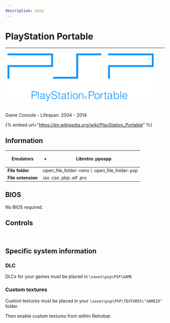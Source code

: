 ```yaml
---
description: Sony
---
```


# PlayStation Portable

| <p></p><p><img src="https://raw.githubusercontent.com/fabricecaruso/es-theme-carbon/52ff37c9e265587d006945a2ba695b5a962b3a3d/art/logos/psp.svg" alt="" data-size="original"></p> |   |   |
| -------------------------------------------------------------------------------------------------------------------------------------------------------------------------------- | - | - |

Game Console - Lifespan: 2004 - 2014

{% embed url="https://en.wikipedia.org/wiki/PlayStation_Portable" %}

## Information

| **Emulators**      | <ul><li>Libretro: ppsspp</li></ul>                   |
| ------------------ | ---------------------------------------------------- |
| **File folder**    | :open\_file\_folder: roms \ :open\_file\_folder: psp |
| **File extension** | .iso .cso .pbp .elf .prx                             |

## BIOS

No BIOS required.

## Controls

<figure><img src="https://i.imgur.com/c4dKloK.png" alt=""><figcaption></figcaption></figure>

## Specific system information

### DLC

DLCs for your games must be placed in `\saves\psp\PSP\GAME`

### Custom textures

Custom textures must be placed in your `\saves\psp\PSP\TEXTURES\"GAMEID"` folder.

Then enable custom textures from within Retrobat:

<figure><img src="https://i.imgur.com/ppkZ9bw.png" alt=""><figcaption></figcaption></figure>

<figure><img src="https://i.imgur.com/a2L91jh.png" alt=""><figcaption></figcaption></figure>

<figure><img src="https://i.imgur.com/lrKiiv4.png" alt=""><figcaption></figcaption></figure>
